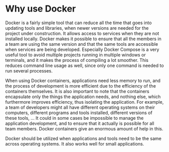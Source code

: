 # Why use Docker

Docker is a fairly simple tool that can reduce all the time that goes into updating tools and libraries, when newer versions are needed for the project under construction. It allows access to services when they are not installed locally. Docker makes it possible to ensure that all the members in a team are using the same version and that the same tools are accessible when services are being developed. Especially Docker Compose is a very useful tool to avoid multiple projects running in multiple windows or terminals, and it makes the process of compiling a lot smoother. This reduces command line usage as well, since only one command is needed to run several processes.

When using Docker containers, applications need less memory to run, and the process of development is more efficient due to the efficiency of the containers themselves. It is also important to note that the containers encapsulate only the things the application needs, and nothing else, which furthermore improves efficiency, thus isolating the application. For example, a team of developers might all have different operating systems on their computers, different programs and tools installed, different versions of these tools, ... It could in some cases be impossible to manage the application development, and to ensure that it actually is possible for all team members. Docker containers give an enormous amount of help in this.

Docker should be utilized when applications and tools need to be the same across operating systems. It also works well for small applications.